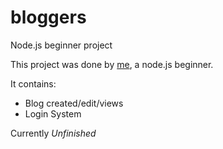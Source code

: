 # bloggers
Node.js beginner project

This project was done by [me](https://github.com/bilal550), a node.js beginner.

It contains:
  - Blog created/edit/views
  - Login System
  
Currently *Unfinished*
